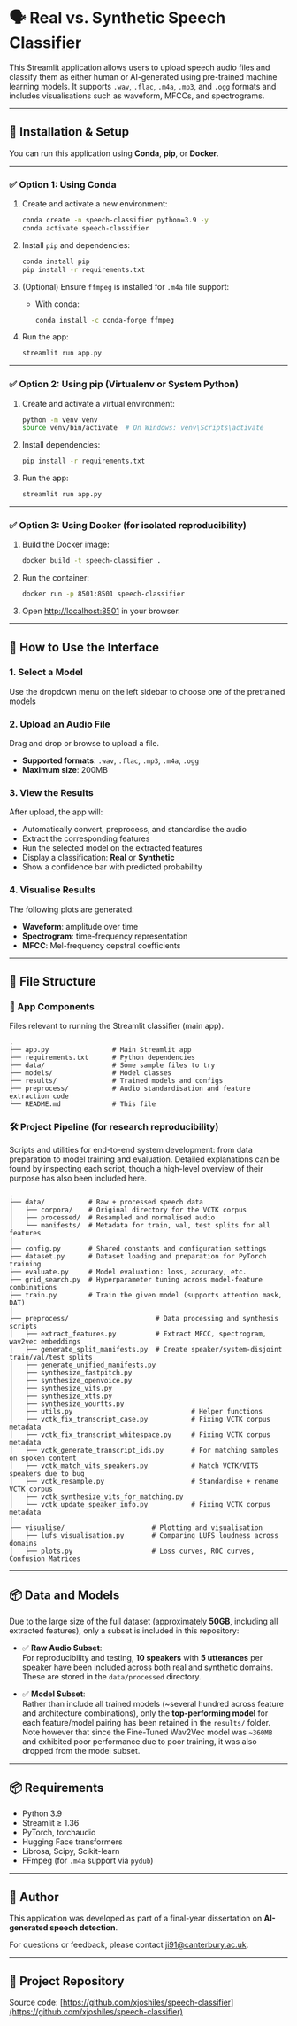 # 🗣️ Real vs. Synthetic Speech Classifier

This Streamlit application allows users to upload speech audio files and classify them as either human or AI-generated using pre-trained machine learning models. It supports `.wav`, `.flac`, `.m4a`, `.mp3`, and `.ogg` formats and includes visualisations such as waveform, MFCCs, and spectrograms.

---

## 🔧 Installation & Setup

You can run this application using **Conda**, **pip**, or **Docker**.

---

### ✅ Option 1: Using Conda

1. Create and activate a new environment:
    ```bash
    conda create -n speech-classifier python=3.9 -y
    conda activate speech-classifier
    ```

2. Install `pip` and dependencies:
    ```bash
    conda install pip
    pip install -r requirements.txt
    ```

3. (Optional) Ensure `ffmpeg` is installed for `.m4a` file support:
    - With conda:
      ```bash
      conda install -c conda-forge ffmpeg
      ```

4. Run the app:
    ```bash
    streamlit run app.py
    ```

---

### ✅ Option 2: Using pip (Virtualenv or System Python)

1. Create and activate a virtual environment:
    ```bash
    python -m venv venv
    source venv/bin/activate  # On Windows: venv\Scripts\activate
    ```

2. Install dependencies:
    ```bash
    pip install -r requirements.txt
    ```

3. Run the app:
    ```bash
    streamlit run app.py
    ```

---

### ✅ Option 3: Using Docker (for isolated reproducibility)

1. Build the Docker image:
    ```bash
    docker build -t speech-classifier .
    ```

2. Run the container:
    ```bash
    docker run -p 8501:8501 speech-classifier
    ```

3. Open [http://localhost:8501](http://localhost:8501) in your browser.

---

## 🧭 How to Use the Interface

### 1. **Select a Model**
Use the dropdown menu on the left sidebar to choose one of the pretrained models

### 2. **Upload an Audio File**
Drag and drop or browse to upload a file.

- **Supported formats**: `.wav`, `.flac`, `.mp3`, `.m4a`, `.ogg`
- **Maximum size**: 200MB

### 3. **View the Results**
After upload, the app will:

- Automatically convert, preprocess, and standardise the audio
- Extract the corresponding features
- Run the selected model on the extracted features
- Display a classification: **Real** or **Synthetic**
- Show a confidence bar with predicted probability

### 4. **Visualise Results**
The following plots are generated:

- **Waveform**: amplitude over time
- **Spectrogram**: time-frequency representation
- **MFCC**: Mel-frequency cepstral coefficients

---

## 📂 File Structure

### 🧭 App Components

Files relevant to running the Streamlit classifier (main app).

```
.
├── app.py                # Main Streamlit app
├── requirements.txt      # Python dependencies
├── data/                 # Some sample files to try
├── models/               # Model classes
├── results/              # Trained models and configs
├── preprocess/           # Audio standardisation and feature extraction code
└── README.md             # This file
```


### 🛠️ Project Pipeline (for research reproducibility)

Scripts and utilities for end-to-end system development: from data preparation to model training and evaluation. Detailed explanations can be found by inspecting each script, though a high-level overview of their purpose has also been included here.

```
.
├── data/           # Raw + processed speech data
│   ├── corpora/    # Original directory for the VCTK corpus
│   ├── processed/  # Resampled and normalised audio
│   └── manifests/  # Metadata for train, val, test splits for all features
│
├── config.py       # Shared constants and configuration settings
├── dataset.py      # Dataset loading and preparation for PyTorch training
├── evaluate.py     # Model evaluation: loss, accuracy, etc.
├── grid_search.py  # Hyperparameter tuning across model-feature combinations
├── train.py        # Train the given model (supports attention mask, DAT)
│
├── preprocess/                      # Data processing and synthesis scripts
│   ├── extract_features.py          # Extract MFCC, spectrogram, wav2vec embeddings
│   ├── generate_split_manifests.py  # Create speaker/system-disjoint train/val/test splits
│   ├── generate_unified_manifests.py
│   ├── synthesize_fastpitch.py
│   ├── synthesize_openvoice.py
│   ├── synthesize_vits.py
│   ├── synthesize_xtts.py
│   ├── synthesize_yourtts.py
│   ├── utils.py                              # Helper functions
│   ├── vctk_fix_transcript_case.py           # Fixing VCTK corpus metadata
│   ├── vctk_fix_transcript_whitespace.py     # Fixing VCTK corpus metadata
│   ├── vctk_generate_transcript_ids.py       # For matching samples on spoken content
│   ├── vctk_match_vits_speakers.py           # Match VCTK/VITS speakers due to bug
│   ├── vctk_resample.py                      # Standardise + rename VCTK corpus
│   ├── vctk_synthesize_vits_for_matching.py
│   └── vctk_update_speaker_info.py           # Fixing VCTK corpus metadata
│
├── visualise/                      # Plotting and visualisation
│   ├── lufs_visualisation.py       # Comparing LUFS loudness across domains
│   ├── plots.py                    # Loss curves, ROC curves, Confusion Matrices

```

---

## 📦 Data and Models

Due to the large size of the full dataset (approximately **50GB**, including all extracted features), only a subset is included in this repository:

- ✅ **Raw Audio Subset**:  
  For reproducibility and testing, **10 speakers** with **5 utterances** per speaker have been included across both real and synthetic domains. These are stored in the `data/processed` directory.

- ✅ **Model Subset**:  
  Rather than include all trained models (~several hundred across feature and architecture combinations), only the **top-performing model** for each feature/model pairing has been retained in the `results/` folder. Note however that since the Fine-Tuned Wav2Vec model was `~360MB` and exhibited poor performance due to poor training, it was also dropped from the model subset.

---

## 📦 Requirements

- Python 3.9
- Streamlit ≥ 1.36
- PyTorch, torchaudio
- Hugging Face transformers
- Librosa, Scipy, Scikit-learn
- FFmpeg (for `.m4a` support via `pydub`)

---

## 👤 Author

This application was developed as part of a final-year dissertation on **AI-generated speech detection**.

For questions or feedback, please contact ji91@canterbury.ac.uk.

---
## 🔗 Project Repository

Source code: [https://github.com/xjoshiles/speech-classifier](https://github.com/xjoshiles/speech-classifier)
